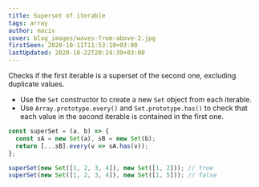 ```yaml
---
title: Superset of iterable
tags: array
author: maciv
cover: blog_images/waves-from-above-2.jpg
firstSeen: 2020-10-11T11:53:19+03:00
lastUpdated: 2020-10-22T20:24:30+03:00
---
```


Checks if the first iterable is a superset of the second one, excluding duplicate values.

- Use the `Set` constructor to create a new `Set` object from each iterable.
- Use `Array.prototype.every()` and `Set.prototype.has()` to check that each value in the second iterable is contained in the first one.

```js
const superSet = (a, b) => {
  const sA = new Set(a), sB = new Set(b);
  return [...sB].every(v => sA.has(v));
};
```

```js
superSet(new Set([1, 2, 3, 4]), new Set([1, 2])); // true
superSet(new Set([1, 2, 3, 4]), new Set([1, 5])); // false
```
